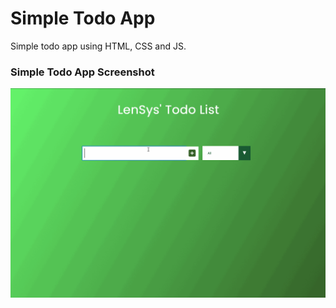 # Simple Todo App
Simple todo app using HTML, CSS and JS.

### Simple Todo App Screenshot
![JS Todo App](js-todo-app.gif "Simple JS Todo App")